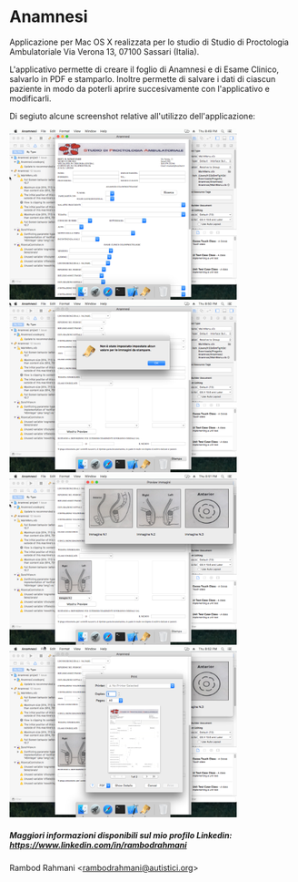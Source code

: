 # Anamnesi
Applicazione per Mac OS X realizzata per lo studio di Studio di Proctologia Ambulatoriale Via Verona 13, 07100 Sassari (Italia).

L'applicativo permette di creare il foglio di Anamnesi e di Esame Clinico, salvarlo in PDF e stamparlo.
Inoltre permette di salvare i dati di ciascun paziente in modo da poterli aprire succesivamente con l'applicativo e modificarli.

Di segiuto alcune screenshot relative all'utilizzo dell'applicazione:

<img src="screens/anamnesi_1.png" alt="Applicazione Anamnesi - PIC 1" width="400px"/> <img src="screens/anamnesi_2.png" alt="Applicazione Anamnesi - PIC 2" width="400px"/> <img src="screens/anamnesi_3.png" alt="Applicazione Anamnesi - PIC 3" width="400px"/> <img src="screens/anamnesi_4.png" alt="Applicazione Anamnesi - PIC 4" width="400px"/>

##### Maggiori informazioni disponibili sul mio profilo Linkedin: https://www.linkedin.com/in/rambodrahmani

Rambod Rahmani <<rambodrahmani@autistici.org>>
